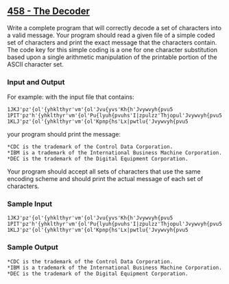 ## [458 - The Decoder](https://uva.onlinejudge.org/index.php?option=com_onlinejudge&Itemid=8&page=show_problem&problem=399)

Write a complete program that will correctly decode a set of characters into a valid message. Your program should read a given file of a simple coded set of characters and print the exact message that the characters contain. The code key for this simple coding is a one for one character substitution based upon a single arithmetic manipulation of the printable portion of the ASCII character set.

### Input and Output

For example: with the input file that contains:
```
1JKJ'pz'{ol'{yhklthyr'vm'{ol'Jvu{yvs'Kh{h'Jvywvyh{pvu5
1PIT'pz'h'{yhklthyr'vm'{ol'Pu{lyuh{pvuhs'I|zpulzz'Thjopul'Jvywvyh{pvu5
1KLJ'pz'{ol'{yhklthyr'vm'{ol'Kpnp{hs'Lx|pwtlu{'Jvywvyh{pvu5
```

your program should print the message:
```
*CDC is the trademark of the Control Data Corporation.
*IBM is a trademark of the International Business Machine Corporation.
*DEC is the trademark of the Digital Equipment Corporation.
```

Your program should accept all sets of characters that use the same encoding scheme and should print the actual message of each set of characters.

### Sample Input
```
1JKJ'pz'{ol'{yhklthyr'vm'{ol'Jvu{yvs'Kh{h'Jvywvyh{pvu5
1PIT'pz'h'{yhklthyr'vm'{ol'Pu{lyuh{pvuhs'I|zpulzz'Thjopul'Jvywvyh{pvu5
1KLJ'pz'{ol'{yhklthyr'vm'{ol'Kpnp{hs'Lx|pwtlu{'Jvywvyh{pvu5
```

### Sample Output
```
*CDC is the trademark of the Control Data Corporation.
*IBM is a trademark of the International Business Machine Corporation.
*DEC is the trademark of the Digital Equipment Corporation.
```